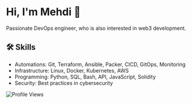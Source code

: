 <link rel="stylesheet" href="https://cdnjs.cloudflare.com/ajax/libs/font-awesome/6.0.0-beta3/css/all.min.css">

# Hi, I'm Mehdi 👋

Passionate DevOps engineer, who is also interested in web3 development.

## 🛠 Skills

- Automations: Git, Terraform, Ansible, Packer, CICD, GitOps, Monitoring
- Infrastructure: Linux, Docker, Kubernetes, AWS
- Programming: Python, SQL, Bash, API, JavaScript, Solidity
- Security: Best practices in cybersecurity

![Profile Views](https://komarev.com/ghpvc/?username=memor24&color=blue)

